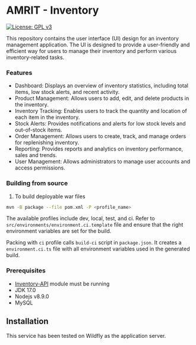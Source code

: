 # AMRIT - Inventory 

[![License: GPL v3](https://img.shields.io/badge/License-GPLv3-blue.svg)](https://www.gnu.org/licenses/gpl-3.0)  

This repository contains the user interface (UI) design for an inventory management application. The UI is designed to provide a user-friendly and efficient way for users to manage their inventory and perform various inventory-related tasks.

### Features
* Dashboard: Displays an overview of inventory statistics, including total items, low stock alerts, and recent activity.
* Product Management: Allows users to add, edit, and delete products in the inventory.
* Inventory Tracking: Enables users to track the quantity and location of each item in the inventory.
* Stock Alerts: Provides notifications and alerts for low stock levels and out-of-stock items.
* Order Management: Allows users to create, track, and manage orders for replenishing inventory.
* Reporting: Provides reports and analytics on inventory performance, sales and trends.
* User Management: Allows administrators to manage user accounts and access permissions.

### Building from source 

1. To build deployable war files
```bash
mvn -B package --file pom.xml -P <profile_name>
```

The available profiles include dev, local, test, and ci.
Refer to `src/environments/environment.ci.template` file and ensure that the right environment variables are set for the build.

Packing with `ci` profile calls `build-ci` script in `package.json`.
It creates a `environment.ci.ts` file with all environment variables used in the generated build.

### Prerequisites 
* [Inventory-API](https://github.com/PSMRI/Inventory-API) module must be running
* JDK 17.0
* Nodejs v8.9.0
* MySQL

## Installation
This service has been tested on Wildfly as the application server.
